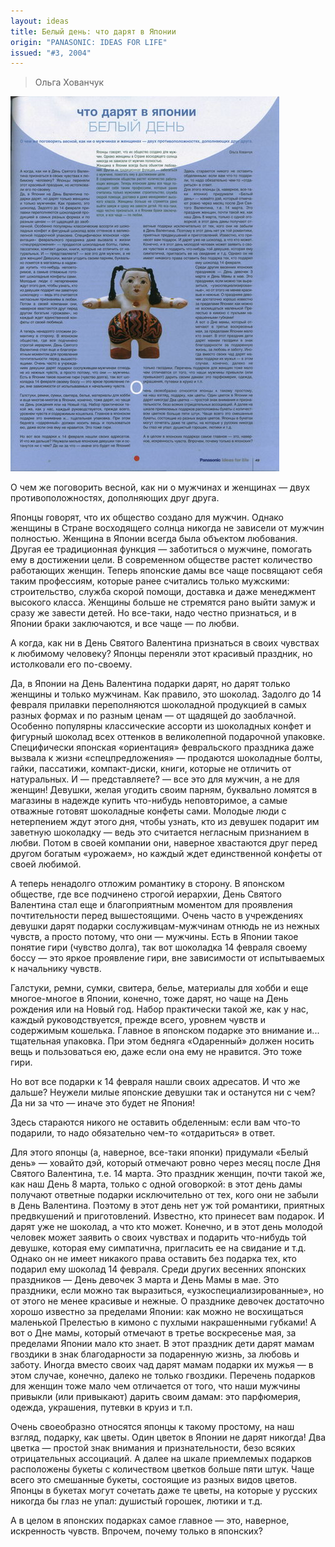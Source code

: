 ```yaml
---
layout: ideas
title: Белый день: что дарят в Японии
origin: "PANASONIC: IDEAS FOR LIFE"
issued: "#3, 2004"
---
```

> Ольга Хованчук

![](/assets/img/papers/haiku/07.jpg)

О чем же поговорить весной, как ни о мужчинах и женщинах — двух противоположностях, дополняющих друг друга. 

Японцы говорят, что их общество создано для мужчин. Однако женщины в Стране восходящего солнца никогда не зависели от мужчин полностью. Женщина в Японии всегда была объектом любования. Другая ее традиционная функция — заботиться о мужчине, помогать ему в достижении цели. В современном обществе растет количество работающих женщин. Теперь японские дамы все чаще посвящают себя таким профессиям, которые ранее считались только мужскими: строительство, служба скорой помощи, доставка и даже менеджмент высокого класса. Женщины больше не стремятся рано выйти замуж и сразу же завести детей. Но все-таки, надо честно признаться, и в Японии браки заключаются, и все чаще — по любви. 

А когда, как ни в День Святого Валентина признаться в своих чувствах к любимому человеку? Японцы переняли этот красивый праздник, но истолковали его по-своему. 

Да, в Японии на День Валентина подарки дарят, но дарят только женщины и только мужчинам. Как правило, это шоколад. Задолго до 14 февраля прилавки переполняются шоколадной продукцией в самых разных формах и по разным ценам — от щадящей до заоблачной. Особенно популярны классические ассорти из шоколадных конфет и фигурный шоколад всех оттенков в великолепной подарочной упаковке. Специфически японская «ориентация» февральского праздника даже вызвала к жизни «спецпредложения» — продаются шоколадные болты, гайки, пассатижи, компакт-диски, книги, которые не отличить от натуральных. И — представляете? — все это для мужчин, а не для женщин! Девушки, желая угодить своим парням, буквально ломятся в магазины в надежде купить что-нибудь неповторимое, а самые отважные готовят шоколадные конфеты сами. Молодые люди с нетерпением ждут этого дня, чтобы узнать, кто из девушек подарит им заветную шоколадку — ведь это считается негласным признанием в любви. Потом в своей компании они, наверное хвастаются друг перед другом богатым «урожаем», но каждый ждет единственной конфеты от своей любимой. 

А теперь ненадолго отложим романтику в сторону. В японском обществе, где все подчинено строгой иерархии, День Святого Валентина стал еще и благоприятным моментом для проявления почтительности перед вышестоящими. Очень часто в учреждениях девушки дарят подарки сослуживцам-мужчинам отнюдь не из нежных чувств, а просто потому, что они — мужчины. Есть в Японии такое понятие гири (чувство долга), так вот шоколадка 14 февраля своему боссу — это яркое проявление гири, вне зависимости от испытываемых к начальнику чувств. 

Галстуки, ремни, сумки, свитера, белье, материалы для хобби и еще многое-многое в Японии, конечно, тоже дарят, но чаще на День рождения или на Новый год. Набор практически такой же, как у нас, каждый руководствуется, прежде всего, уровнем чувств и содержимым кошелька. Главное в японском подарке это внимание и... тщательная упаковка. При этом бедняга «Одаренный» должен носить вещь и пользоваться ею, даже если она ему не нравится. Это тоже гири. 

Но вот все подарки к 14 февраля нашли своих адресатов. И что же дальше? Неужели милые японские девушки так и останутся ни с чем? Да ни за что — иначе это будет не Япония! 

Здесь стараются никого не оставить обделенным: если вам что-то подарили, то надо обязательно чем-то «отдариться» в ответ. 

Для этого японцы (а, наверное, все-таки японки) придумали «Белый день» — ховайто дэй, который отмечают ровно через месяц после Дня Святого Валентина, т.е. 14 марта. Это праздник женщин, почти такой же, как наш День 8 марта, только с одной оговоркой: в этот день дамы получают ответные подарки исключительно от тех, кого они не забыли в День Валентина. Поэтому в этот день нет уж той романтики, приятных предвкушений и приготовлений. Известно, кто принесет вам подарок. И дарят уже не шоколад, а что кто может. Конечно, и в этот день молодой человек может заявить о своих чувствах и подарить что-нибудь той девушке, которая ему симпатична, пригласить ее на свидание и т.д. Однако он не имеет никакого права оставить без подарка тех, кто подарил ему шоколад 14 февраля. Среди других весенних японских праздников — День девочек 3 марта и День Мамы в мае. Это праздники, если можно так выразиться, «узкоспециализированные», но от этого не менее красивые и нежные. О празднике девочек достаточно хорошо известно за пределами Японии: как можно не восхищаться маленькой Прелестью в кимоно с пухлыми накрашенными губками! А вот о Дне мамы, который отмечают в третье воскресенье мая, за пределами Японии мало кто знает. В этот праздник дети дарят мамам гвоздики в знак благодарности за подаренную жизнь, за любовь и заботу. Иногда вместо своих чад дарят мамам подарки их мужья — в этом случае, конечно, далеко не только гвоздики. Перечень подарков для женщин тоже мало чем отличается от того, что наши мужчины привыкли (или привыкают) дарить своим дамам: это парфюмерия, одежда, украшения, путевки в круиз и т.п. 

Очень своеобразно относятся японцы к такому простому, на наш взгляд, подарку, как цветы. Один цветок в Японии не дарят никогда! Два цветка — простой знак внимания и признательности, безо всяких отрицательных ассоциаций. А далее на шкале приемлемых подарков расположены букеты с количеством цветков больше пяти штук. Чаще всего это смешанные букеты, состоящие из разных видов цветов. Японцы в букетах могут сочетать даже те цветы, на которые у русских никогда бы глаз не упал: душистый горошек, лютики и т.д. 

А в целом в японских подарках самое главное — это, наверное, искренность чувств. Впрочем, почему только в японских?
